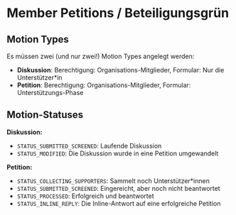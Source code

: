 # Member Petitions / Beteiligungsgrün



## Motion Types

Es müssen zwei (und nur zwei!) Motion Types angelegt werden:

- **Diskussion**: Berechtigung: Organisations-Mitglieder, Formular: Nur die Unterstützer*in
- **Petition**: Berechtigung: Organisations-Mitglieder, Formular: Unterstützungs-Phase



## Motion-Statuses

**Diskussion:**

- ``STATUS_SUBMITTED_SCREENED``:  Laufende Diskussion
- ``STATUS_MODIFIED``: Die Diskussion wurde in eine Petition umgewandelt

**Petition:**

- ``STATUS_COLLECTING_SUPPORTERS``: Sammelt noch Unterstützer*innen
- ``STATUS_SUBMITTED_SCREENED``: Eingereicht, aber noch nicht beantwortet
- ``STATUS_PROCESSED``: Erfolgreich und beantwortet
- ``STATUS_INLINE_REPLY``: Die Inline-Antwort auf eine erfolgreiche Petition

